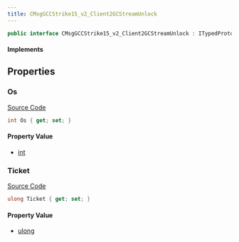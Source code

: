 ```yaml
---
title: CMsgGCCStrike15_v2_Client2GCStreamUnlock
---
```


```csharp
public interface CMsgGCCStrike15_v2_Client2GCStreamUnlock : ITypedProtobuf<CMsgGCCStrike15_v2_Client2GCStreamUnlock>, INativeHandle
```

#### Implements

## Properties

### Os

[Source Code](https://github.com/swiftly-solution/swiftlys2/blob/beta/managed/src/SwiftlyS2.Generated/Protobufs/Interfaces/CMsgGCCStrike15_v2_Client2GCStreamUnlock.cs#L16)

```csharp
int Os { get; set; }
```

#### Property Value

- [int](https://learn.microsoft.com/dotnet/api/system.int32)

### Ticket

[Source Code](https://github.com/swiftly-solution/swiftlys2/blob/beta/managed/src/SwiftlyS2.Generated/Protobufs/Interfaces/CMsgGCCStrike15_v2_Client2GCStreamUnlock.cs#L13)

```csharp
ulong Ticket { get; set; }
```

#### Property Value

- [ulong](https://learn.microsoft.com/dotnet/api/system.uint64)

